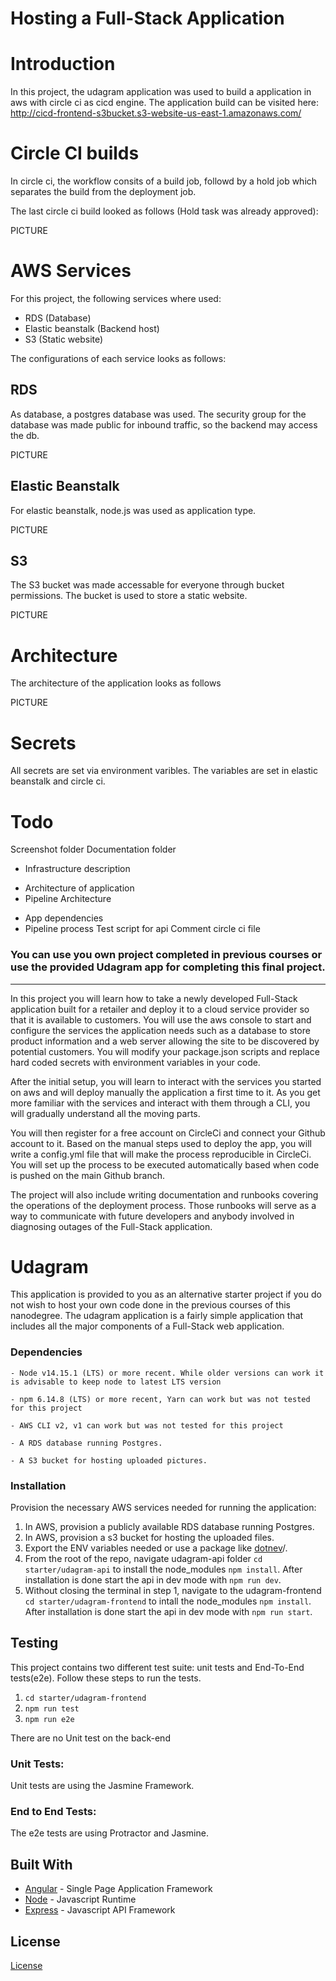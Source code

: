 # Hosting a Full-Stack Application

# Introduction

In this project, the udagram application was used to build a application in aws with circle ci as cicd engine.
The application build can be visited here: http://cicd-frontend-s3bucket.s3-website-us-east-1.amazonaws.com/

# Circle CI builds

In circle ci, the workflow consits of a build job, followd by a hold job which separates the build from the deployment job.

The last circle ci build looked as follows (Hold task was already approved):

PICTURE

# AWS Services

For this project, the following services where used:

-   RDS (Database)
-   Elastic beanstalk (Backend host)
-   S3 (Static website)

The configurations of each service looks as follows:

## RDS

As database, a postgres database was used. The security group for the database was made public for inbound traffic, so the backend may access the db.

PICTURE

## Elastic Beanstalk

For elastic beanstalk, node.js was used as application type.

PICTURE

## S3

The S3 bucket was made accessable for everyone through bucket permissions. The bucket is used to store a static website.

PICTURE

# Architecture

The architecture of the application looks as follows

PICTURE

# Secrets

All secrets are set via environment varibles. The variables are set in elastic beanstalk and circle ci.

# Todo

Screenshot folder
Documentation folder

-   Infrastructure description

*   Architecture of application
*   Pipeline Architecture

-   App dependencies
-   Pipeline process
    Test script for api
    Comment circle ci file

### **You can use you own project completed in previous courses or use the provided Udagram app for completing this final project.**

---

In this project you will learn how to take a newly developed Full-Stack application built for a retailer and deploy it to a cloud service provider so that it is available to customers. You will use the aws console to start and configure the services the application needs such as a database to store product information and a web server allowing the site to be discovered by potential customers. You will modify your package.json scripts and replace hard coded secrets with environment variables in your code.

After the initial setup, you will learn to interact with the services you started on aws and will deploy manually the application a first time to it. As you get more familiar with the services and interact with them through a CLI, you will gradually understand all the moving parts.

You will then register for a free account on CircleCi and connect your Github account to it. Based on the manual steps used to deploy the app, you will write a config.yml file that will make the process reproducible in CircleCi. You will set up the process to be executed automatically based when code is pushed on the main Github branch.

The project will also include writing documentation and runbooks covering the operations of the deployment process. Those runbooks will serve as a way to communicate with future developers and anybody involved in diagnosing outages of the Full-Stack application.

# Udagram

This application is provided to you as an alternative starter project if you do not wish to host your own code done in the previous courses of this nanodegree. The udagram application is a fairly simple application that includes all the major components of a Full-Stack web application.

### Dependencies

```
- Node v14.15.1 (LTS) or more recent. While older versions can work it is advisable to keep node to latest LTS version

- npm 6.14.8 (LTS) or more recent, Yarn can work but was not tested for this project

- AWS CLI v2, v1 can work but was not tested for this project

- A RDS database running Postgres.

- A S3 bucket for hosting uploaded pictures.

```

### Installation

Provision the necessary AWS services needed for running the application:

1. In AWS, provision a publicly available RDS database running Postgres. <Place holder for link to classroom article>
1. In AWS, provision a s3 bucket for hosting the uploaded files. <Place holder for tlink to classroom article>
1. Export the ENV variables needed or use a package like [dotnev](https://www.npmjs.com/package/dotenv)/.
1. From the root of the repo, navigate udagram-api folder `cd starter/udagram-api` to install the node_modules `npm install`. After installation is done start the api in dev mode with `npm run dev`.
1. Without closing the terminal in step 1, navigate to the udagram-frontend `cd starter/udagram-frontend` to intall the node_modules `npm install`. After installation is done start the api in dev mode with `npm run start`.

## Testing

This project contains two different test suite: unit tests and End-To-End tests(e2e). Follow these steps to run the tests.

1. `cd starter/udagram-frontend`
1. `npm run test`
1. `npm run e2e`

There are no Unit test on the back-end

### Unit Tests:

Unit tests are using the Jasmine Framework.

### End to End Tests:

The e2e tests are using Protractor and Jasmine.

## Built With

-   [Angular](https://angular.io/) - Single Page Application Framework
-   [Node](https://nodejs.org) - Javascript Runtime
-   [Express](https://expressjs.com/) - Javascript API Framework

## License

[License](LICENSE.txt)
